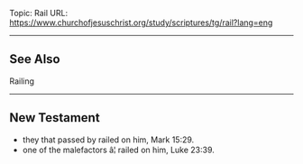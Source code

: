 Topic: Rail
URL: https://www.churchofjesuschrist.org/study/scriptures/tg/rail?lang=eng

---

## See Also

Railing

---

## New Testament

- they that passed by railed on him, Mark 15:29.
- one of the malefactors â¦ railed on him, Luke 23:39.


